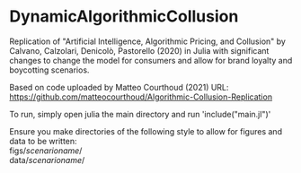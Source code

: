 # DynamicAlgorithmicCollusion

Replication of "Artificial Intelligence, Algorithmic Pricing, and Collusion" by Calvano, Calzolari, Denicolò, Pastorello (2020) in Julia with significant changes to change the model for consumers and allow for brand loyalty and boycotting scenarios.

Based on code uploaded by Matteo Courthoud (2021) URL: https://github.com/matteocourthoud/Algorithmic-Collusion-Replication

To run, simply open julia the main directory and run 'include("main.jl")'

Ensure you make directories of the following style to allow for figures and data to be written:\
figs/*scenarioname*/\
data/*scenarioname*/
